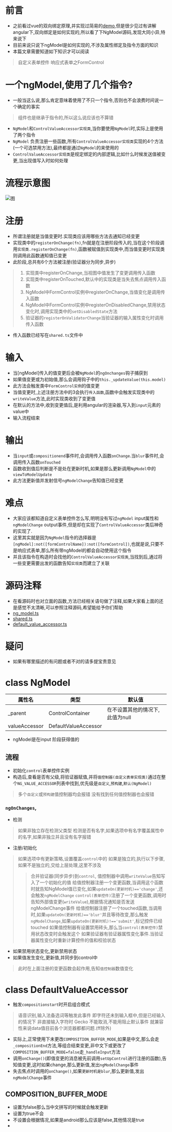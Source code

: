 # 前言
- 之前看过vue的双向绑定原理,并实现过简易的[demo](https://github.com/wszgrcy/mvvm-demo),但是很少见过有讲解angular下,双向绑定是如何实现的,所以看了下NgModel源码,发现大同小异,特来说下
- 目前来说只说下ngModel是如何实现的,不涉及属性绑定及指令方面的知识
- 本篇文章需要知道如下知识才可以阅读
> 自定义表单控件
> 响应式表单之FormControl
> 
# 一个ngModel,使用了几个指令?
- 一般当这么说,那么肯定意味着使用了不只一个指令,否则也不会浪费时间说一个确定的事实
> 组件也是继承于指令的,所以这么说应该也不算错
- `NgModel`和`ControlValueAccessor实现类`,当你要使用`NgModel`时,实际上是使用了两个指令
- `NgModel` 负责注册一些函数,所有`ControlValueAccessor实现类`实现的4个方法(一个可选禁用方法),最终都是通过`NgModel`的来使用的
- `ControlValueAccessor实现类`是规定绑定的内部逻辑,比如什么时候发送值被变更,当出现值写入时如何处理

# 流程示意图
![图](https://raw.githubusercontent.com/wszgrcy/angular-source-analysis/master/ng-model/NgModel%E7%B1%BB.png)
# 注册
- 所谓注册就是当值变更时.实现类应该用哪些方法去通知已经变更
- 实现类中的`registerOnChange(fn)`,fn就是在注册阶段传入的,当在这个阶段调用`实现类.registerOnChange(fn)`,函数被赋值到实现类中,而当值变更时实现类则调用此函数通知值已变更
- 此阶段,总共有6个方法被注册(验证器分为同步,异步)
> 1. 实现类中registerOnChange,当视图中值发生了变更调用传入函数
> 2.  实现类中registerOnTouched,默认中的实现类是当失去焦点调用传入函数
> 3. NgModel中FormControl实例中registerOnChange,当值变化是调用传入函数
> 4. NgModel中FormControl实例中registerOnDisabledChange,禁用状态变化时,调用实现类中的`setDisabledState`方法
> 5. 验证器的`registerOnValidatorChange`当验证器的输入属性变化时调用传入函数
- 传入函数已经写在`shared.ts`文件中
# 输入
- 当[ngModel]传入的值变更后会被`NgModel`的`ngOnchanges`钩子捕获到
- 如果值变更或为初始值,那么会调用钩子中的`this._updateValue(this.model)`
- 此方法会触发类中`FormControl实例`的值变更
- 当值变更时,上述注册方法中的3会执行`传入函数`,函数中会触发实现类中的`writeValue`方法,此时实现类收到了变更值
- 在默认的方法中,收到变更值后,是利用angular的渲染器,写入到`input`元素的value中
- 输入流程结束

# 输出
- 当`input`或`compositionend`事件时,会调用传入函数`onChange`.当`blur`事件时,会调用传入函数`onTouched`
- 函数收到值后判断是不是处在更新时机,如果是那么更新调用`NgModel`中的`viewToModelUpdate`
- 此方法更新值并发射信号`ngModelChange`告知值已经变更

# 难点
- 大家应该都知道自定义表单控件怎么写,明明没有写过`ngModel` input属性和`ngModelChange` output事件,但是却在实现了`ControlValueAccessor`类后神奇的实现了.
- 这里其实就是因为`NgModel`指令的选择器是`[ngModel]:not([formControlName]):not([formControl])`,也就是说,只要不是响应式表单,那么所有带ngModel的都会自动使用这个指令
- 并且该指令在构造时会找他的`ControlValueAccessor实现类`,当找到后,通过将一些变更需要出发的函数告知`实现类`而建立了关联

# 源码注释
- 在看源码时也对立面的函数,方法已经相关语句做了注释,如果大家看上面的还是感觉不太清晰,可以参照注释源码,希望能给予你们帮助
- [ng_model.ts](https://github.com/wszgrcy/angular-source-analysis/blob/master/ng-model/ng_model.ts)
- [shared.ts](https://github.com/wszgrcy/angular-source-analysis/blob/master/ng-model/shared.ts)
- [default_value_accessor.ts](https://github.com/wszgrcy/angular-source-analysis/blob/master/ng-model/default_value_accessor.ts)
# 疑问
- 如果有哪里描述的有问题或者不对的请多提宝贵意见
# class NgModel


| 属性名        | 类型                 | 默认值                          |
| ------------- | -------------------- | ------------------------------- |
| _parent       | ControlContainer     | 在不设置其他的情况下,此值为null |
| valueAccessor | DefaultValueAccessor |
- ngModel是在input 阶段获得值的

## 流程
- 初始化`control`表单控件实例
- 构造后,查看是否有父级,将验证器赋值,并将`值控制器(自定义表单实现类)`通过在整个`NG_VALUE_ACCESSOR`列表中找到,优先级是`自定义`,`预构建`,`默认(NgModel)`
> 多个`自定义`或`预构建`值控制器均会报错
> 没有找到任何值控制器也会报错
### `ngOnChanges`,
- 检测 
> 如果非独立存在检测父类型
> 检测是否有名字,如果选项中有名字覆盖属性中的名字,如果非独立并且没有名字报错
- 注册/初始化
> 如果选项中有更新策略,设置覆盖`control`中的
> 如果是独立的,执行以下步骤,如果不是独立的,交给上层处理,这里不涉及
>> 合并验证器(同步异步)到`control`,
>> 值控制器中调用`writeValue`告知写入了一个初始化的值
>> 给值控制器注册一个变更函数,当调用这个函数时就告知NgModel值已变化,如果`updateOn(更新时机)=='change'`,还会触发`ngModelChange`
>> `control(表单控件)`注册了一个变更函数,调用时告知外部值变更(`writeValue`),根据情况通知是否发送ngModelChange事件
>> 给值控制器注册了一个touched函数,当调用时,如果`updateOn(更新时机)=='blur'`并且等待改变,那么触发`ngModelChange`,如果`updateOn(更新时机)!=='submit'`,标记控件已经touched
>> 如果值控制器有设置禁用砖头,那么当`control(表单控件)`禁用状态改变时会触发这个
>> 如果验证器有验证器属性变化事件.当验证器属性变化时重新计算控件的值和校验状态
- 如果禁用状态变化,更新禁用状态
- 如果值发生变化,更新值,并同步到control中
> 此时在上面注册的变更函数会起作用,告知`值控制器`数值变化
> 


# class DefaultValueAccessor
- 触发`compositionstart`时开启组合模式
> 语音识别,输入法备选词等触发此事件
> 即字符还未到输入框中,但是已经输入的情况下
> 非直接输入字符时
> Gecko 不能取消,不能用阻止默认事件
> 就兼容性来说data值目前各个浏览器都都问题.(ff除外)
- 实际上,正常使用下未更改`COMPOSITION_BUFFER_MODE`,如果是中文,那么会走`_compositionEnd`方法,等组合结束变更,非中文下或更改了`COMPOSITION_BUFFER_MODE=false`走`_handleInput`方法
- 调用`onChange()`(即值变更的消息被先前调用`setUpControl`进行注册的函数),告知值变更,这时如果change,那么更新值,发出`ngModelChange`事件
- 失去焦点时调用的`onChange()`,如果`更新时机是blur`,那么更新值,发出`ngModelChange`事件

## COMPOSITION_BUFFER_MODE
- 设置为false那么当中文拼写的时候就会触发更新
- 设置为true不会
- 不设置会根据情况,如果是android那么应该是false,其他情况是true
- 